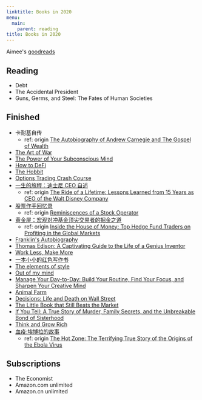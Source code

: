 ```yaml
---
linktitle: Books in 2020
menu:
  main:
    parent: reading
title: Books in 2020
---
```


Aimee's [goodreads](https://www.goodreads.com/user/show/90889710-aimee-zhu)

## Reading

- Debt
- The Accidental President
- Guns, Germs, and Steel: The Fates of Human Societies

## Finished

- 卡耐基自传
  - ref: origin [The Autobiography of Andrew Carnegie and The Gospel of Wealth](https://www.amazon.com/Autobiography-Andrew-Carnegie-Gospel-Classics-ebook/dp/B002G54Y3Q/ref=sr_1_4)
- [The Art of War](https://www.amazon.com/Art-War-AmazonClassics-Sun-Tzu-ebook/dp/B073QR86XF/ref=sr_1_4)
- [The Power of Your Subconscious Mind](https://www.amazon.com/15-Minute-Read-Power-Subconscious-ebook/dp/B08541YNTW/ref=rtpb_2/138-2049715-3003242)
- [How to DeFi](https://landing.coingecko.com/how-to-defi/)
- [The Hobbit](https://www.goodreads.com/book/show/38819529-the-hobbit)
- [Options Trading Crash Course](https://www.goodreads.com/book/show/50491494-options-trading-crash-course)
- [一生的旅程：迪士尼 CEO 自述](https://www.amazon.cn/dp/B087JNZ6ZL/ref=sr_1_1)
  - ref: origin [The Ride of a Lifetime: Lessons Learned from 15 Years as CEO of the Walt Disney Company](https://www.amazon.com/gp/product/0399592091/ref=ox_sc_act_title_1)
- [股票作手回忆录](https://www.goodreads.com/book/show/51957605)
  - ref: origin [Reminiscences of a Stock Operator](https://www.amazon.com/REMINISCENCES-STOCK-OPERATOR-Edwin-Lefevre-ebook/dp/B07ND35YTJ/ref=tmm_kin_swatch_0)
- [黄金屋：宏观对冲基金顶尖交易者的掘金之道](https://www.amazon.cn/dp/B00U3NDI1C/ref=sr_1_1)
  - ref: origin [Inside the House of Money: Top Hedge Fund Traders on Profiting in the Global Markets](https://www.amazon.com/Inside-House-Money-Traders-Profiting-ebook/dp/B00GYXP8CW/ref=sr_1_1)
- [Franklin's Autobiography](https://www.amazon.com/Franklins-Autobiography-Eclectic-English-Classics-ebook/dp/B0052GE5GC/)
- [Thomas Edison: A Captivating Guide to the Life of a Genius Inventor](https://www.goodreads.com/notes/38145718-thomas-edison/90889710-aimee-zhu)
- [Work Less, Make More](https://www.goodreads.com/notes/36992849-work-less-make-more/90889710-aimee-zhu?ref=bsop)
- [一本小小的红色写作书](https://www.goodreads.com/book/show/35561327)
- [The elements of style](https://www.amazon.com/Elements-Style-Fourth-William-Strunk-ebook/dp/B07NPN5HTP/ref=sr_1_4)
- [Out of my mind](https://www.amazon.com/Out-My-Mind-Sharon-Draper-ebook/dp/B003ATPRNI/ref=sr_1_3)
- [Manage Your Day-to-Day: Build Your Routine, Find Your Focus, and Sharpen Your Creative Mind](https://www.amazon.com/Manage-Your-Day-Day-Creative-ebook/dp/B00B77UE4W/ref=sr_1_2)
- [Animal Farm](https://www.amazon.com/Animal-Farm-Fairy-Modern-Classic-ebook/dp/B003K16PUU/ref=sr_1_1)
- [Decisions: Life and Death on Wall Street](https://www.amazon.com/Decisions-Death-Street-Kindle-Single-ebook/dp/B00TO1J78M/ref=sr_1_1)
- [The Little Book that Still Beats the Market](https://www.amazon.com/Little-Still-Market-Books-Profits-ebook/dp/B003VWCQB0/ref=sr_1_1)
- [If You Tell: A True Story of Murder, Family Secrets, and the Unbreakable Bond of Sisterhood](https://www.amazon.com/If-You-Tell-Unbreakable-Sisterhood-ebook/dp/B07Q5TL9SQ/ref=sr_1_3)
- [Think and Grow Rich](https://www.amazon.com/Think-Grow-Rich-Napoleon-Hill-ebook/dp/B08776ZZY4/ref=sr_1_3)
- [血疫:埃博拉的故事](https://www.amazon.cn/dp/B01HRYE86S/ref=sr_1_1)
  - ref: origin [The Hot Zone: The Terrifying True Story of the Origins of the Ebola Virus](https://www.amazon.com/Hot-Zone-Terrifying-Story-Origins-ebook/dp/B007DCU4IQ/ref=sr_1_1)


## Subscriptions

- The Economist
- Amazon.com unlimited
- Amazon.cn unlimited 
